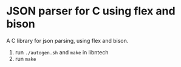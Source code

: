 # JSON parser for C using flex and bison

A C library for json parsing, using flex and bison.


1. run `./autogen.sh` and `make` in libntech
2. run `make`